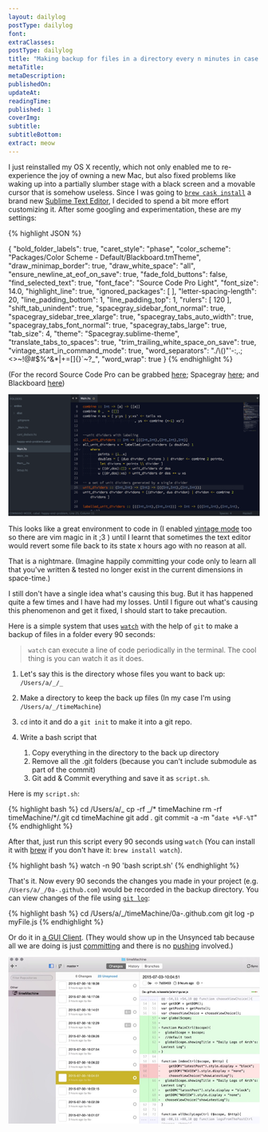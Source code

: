 ```yaml
---
layout: dailylog
postType: dailylog
font: 
extraClasses: 
postType: dailylog
title: "Making backup for files in a directory every n minutes in case your text editor decides to revert some file back to its state x hours ago"
metaTitle:
metaDescription: 
publishedOn: 
updateAt: 
readingTime: 
published: 1
coverImg: 
subtitle:
subtitleBottom:
extract: meow
---
```


I just reinstalled my OS X recently, which not only enabled me to re-experience the joy of owning a new Mac, but also fixed problems like waking up into a partially slumber stage with a black screen and a movable cursor that is somehow useless. Since I was going to [`brew cask install`](http://stackoverflow.com/questions/27381531/how-to-install-sublime-text-3-using-homebrew) a brand new [Sublime Text Editor](http://www.sublimetext.com/), I decided to spend a bit more effort customizing it. After some googling and experimentation, these are my settings:

{% highlight JSON %}

{
    "bold_folder_labels": true,
    "caret_style": "phase",
    "color_scheme": "Packages/Color Scheme - Default/Blackboard.tmTheme",
    "draw_minimap_border": true,
    "draw_white_space": "all",
    "ensure_newline_at_eof_on_save": true,
    "fade_fold_buttons": false,
    "find_selected_text": true,
    "font_face": "Source Code Pro Light",
    "font_size": 14.0,
    "highlight_line": true,
    "ignored_packages":
    [
    ],
    "letter-spacing-length": 20,
    "line_padding_bottom": 1,
    "line_padding_top": 1,
    "rulers":
    [
        120
    ],
    "shift_tab_unindent": true,
    "spacegray_sidebar_font_normal": true,
    "spacegray_sidebar_tree_xlarge": true,
    "spacegray_tabs_auto_width": true,
    "spacegray_tabs_font_normal": true,
    "spacegray_tabs_large": true,
    "tab_size": 4,
    "theme": "Spacegray.sublime-theme",
    "translate_tabs_to_spaces": true,
    "trim_trailing_white_space_on_save": true,
    "vintage_start_in_command_mode": true,
    "word_separators": "./\\()\"'-:,.;<>~!@#$%^&*|+=[]{}`~?_",
    "word_wrap": true
}
{% endhighlight %}

(For the record Source Code Pro can be grabbed [here](https://github.com/adobe-fonts/source-code-pro); Spacegray [here](https://github.com/kkga/spacegray); and Blackboard [here](https://github.com/cfletcher1856/Theme-Blackboard))

<p class="text-center"><img src="/assets/img/sublime.png" alt="oh"></p>

This looks like a great environment to code in (I enabled [vintage mode](http://www.sublimetext.com/docs/2/vintage.html) too so there are vim magic in it ;3 ) until I learnt that sometimes the text editor would revert some file back to its state x hours ago with no reason at all. 

That is a nightmare. (Imagine happily committing your code only to learn all that you've written & tested no longer exist in the current dimensions in space-time.)

I still don't have a single idea what's causing this bug. But it has happened quite a few times and I have had my losses. Until I figure out what's causing this phenomenon and get it fixed, I should start to take precaution. 

Here is a simple system that uses [`watch`](http://linux.die.net/man/1/watch) with the help of `git` to make a backup of files in a folder every 90 seconds:

> `watch` can execute a line of code periodically in the terminal. The cool thing is you can watch it as it does.

1. Let's say this is the directory whose files you want to back up: `/Users/a/_/_`

2. Make a directory to keep the back up files (In my case I'm using `/Users/a/_/timeMachine`)

3. `cd` into it and do a `git init` to make it into a git repo.

4. Write a bash script that 
    1. Copy everything in the directory to the back up directory 
    2. Remove all the .git folders (because you can't include submodule as part of the commit)
    3. Git add & Commit everything
and save it as `script.sh`.

Here is my `script.sh`:

{% highlight bash %}
cd /Users/a/_
cp -rf _/* timeMachine
rm -rf timeMachine/*/.git
cd timeMachine
git add .
git commit -a -m "`date +%F-%T`"
{% endhighlight %}

After that, just run this script every 90 seconds using `watch` (You can install it with [brew](http://brew.sh/) if you don't have it: `brew install watch`).

{% highlight bash %}
watch -n 90 'bash script.sh'
{% endhighlight %}

That's it. Now every 90 seconds the changes you made in your project (e.g. `/Users/a/_/0a-.github.com`) would be recorded in the backup directory. You can view changes of the file using [`git log`](http://git-scm.com/docs/git-log):

{% highlight bash %}
cd /Users/a/_/timeMachine/0a-.github.com
git log -p myFile.js
{% endhighlight %}

Or do it in [a GUI Client](https://mac.github.com/). (They would show up in the Unsynced tab because all we are doing is just [committing](http://git-scm.com/docs/git-commit) and there is no [pushing](http://git-scm.com/docs/git-push) involved.)

<p class="text-center"><img src="/assets/img/timeMachine.jpg" alt="such time much machine"></p>